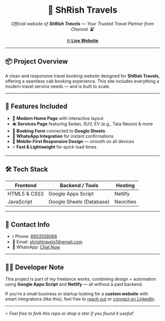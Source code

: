 <h1 align="center">🚖 ShRish Travels</h1>

<p align="center">
  <em>Official website of <strong>ShRish Travels</strong> — Your Trusted Travel Partner from Chennai 🛣️</em>
</p>

<p align="center">
  <a href="https://shrishtravels.netlify.app" target="_blank">
    🌐 <strong>Live Website</strong>
  </a>
  
</p>

---

## 📦 Project Overview

A clean and responsive travel booking website designed for **ShRish Travels**, offering a seamless cab booking experience. This site includes everything a modern travel service needs — and is built to scale.

---

## 🧩 Features Included

- 🏡 **Modern Home Page** with interactive layout  
- 🚘 **Services Page** featuring Sedan, SUV, EV (e.g., Tata Nexon) & more  
- 📝 **Booking Form** connected to **Google Sheets**  
- 📲 **WhatsApp Integration** for instant confirmations  
- 📱 **Mobile-First Responsive Design** — smooth on all devices  
- ⚡ **Fast & Lightweight** for quick load times

---

## 🛠️ Tech Stack

| Frontend     | Backend / Tools        | Hosting        |
|--------------|------------------------|----------------|
| HTML5 & CSS3 | Google Apps Script     | Netlify        |
| JavaScript   | Google Sheets (Database) | Neocities     |

---

## 💬 Contact Info

- 📞 Phone: [8903558066](tel:+918903558066)  
- 📧 Email: [shrishtravels1@gmail.com](mailto:shrishtravels1@gmail.com)  
- 💬 WhatsApp: [Chat Now](https://wa.me/918903558066)  

---

## 👨‍💻 Developer Note

This project is part of my freelance works, combining design + automation using **Google Apps Script** and **Netlify** — all without a paid backend.

If you're a small business or startup looking for a **custom website** with smart integrations (like this), feel free to [reach out](mailto:pragadeesh.s96@gmail.com) or [connect on LinkedIn](https://www.linkedin.com/in/praga1482).

---

⭐ *Feel free to fork this repo or drop a star if you found it useful!*
